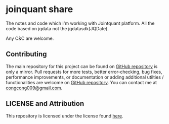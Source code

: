 # joinquant share

The notes and code which I'm working with Jointquant platform. All the code based on jqdata not the jqdatasdk(JQDate). 

Any C&C are welcome.

## Contributing
The main repository for this project can be found on [GitHub repository](https://github.com/congcong009/joinquant_share) is only a mirror.
Pull requests for more tests, better error-checking, bug fixes, performance improvements, or documentation or adding additional utilties / functionalities are welcome on [GitHub repository](https://github.com/congcong009/joinquant_share).
You can contact me at [congcong009@gmail.com](mailto:congcong009@foxmail.com).

## LICENSE and Attribution

This repository is licensed under the license found [here](https://github.com/congcong009/joinquant_share/blob/main/LICENSE).
